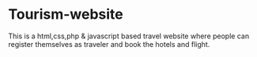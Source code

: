 # Tourism-website
This is a html,css,php & javascript based travel website where people can register themselves as traveler and book the hotels and flight.


